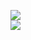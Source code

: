 [![](https://img.shields.io/badge/Made%20With-Github%20Spray-lightgrey.svg?style=for-the-badge&logo=github)](https://github.com/Annihil/github-spray#30917)  
[![](https://i.imgur.com/2DrTn0Z.gif)](https://github.com/Annihil/github-spray)